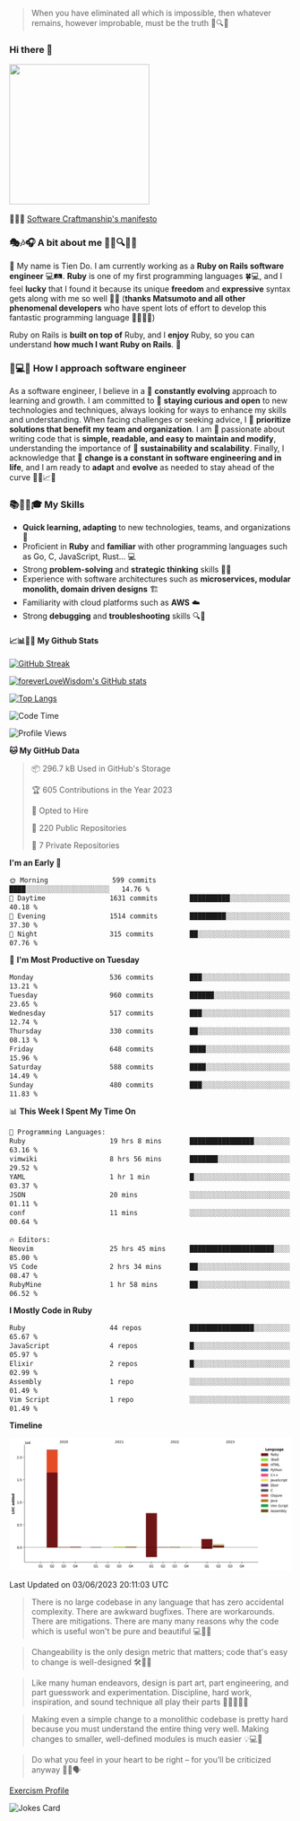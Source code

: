 > When you have eliminated all which is impossible, then whatever remains, however improbable, must be the truth 🤔🔍💡
### Hi there 👋

<!--
**foreverLoveWisdom/foreverLoveWisdom** is a ✨ _special_ ✨ repository because its `README.md` (this file) appears on your GitHub profile.

Here are some ideas to get you started:

- 🔭 I’m currently working on ...
- 🌱 I’m currently learning ...
- 👯 I’m looking to collaborate on ...
- 🤔 I’m looking for help with ...
- 💬 Ask me about ...
- 📫 How to reach me: ...
- 😄 Pronouns: ...
- ⚡ Fun fact: ...
-->

<img src="https://codecondo.com/wp-content/uploads/2017/09/railslogo.png" width="250" height="250">

 📜🔨🌟 [Software Craftmanship's manifesto](http://manifesto.softwarecraftsmanship.org/)

### 🎭🎶🎧 A bit about me 🕵️‍♀️🔍🕵️‍♂️
👋 My name is Tien Do. I am currently working as a **Ruby on Rails software engineer** 💻🛤️. **Ruby** is one of my first programming languages 🍀💻, and I feel **lucky** that I found it because its unique **freedom** and **expressive** syntax gets along with me so well 🤗💬 (**thanks Matsumoto and all other phenomenal developers** who have spent lots of effort to develop this fantastic programming language 🙏👨‍💻🌟)

Ruby on Rails is **built on top of** Ruby, and I **enjoy** Ruby, so you can understand **how much I want Ruby on Rails**. 🤩

### 🤔💻🔨 How I approach software engineer
As a software engineer, I believe in a 🔄 **constantly evolving** approach to learning and growth. I am committed to 🤔 **staying curious and open** to new technologies and techniques, always looking for ways to enhance my skills and understanding. When facing challenges or seeking advice, I 👥  **prioritize solutions that benefit my team and organization**. I am 🎉 passionate about writing code that is **simple, readable, and easy to maintain and modify**, understanding the importance of 🌱 **sustainability and scalability**. Finally, I acknowledge that 🌊 **change is a constant in software engineering and in life**, and I am ready to **adapt** and **evolve** as needed to stay ahead of the curve 🏃‍♂️📈🔄

### 📚🧑‍💻🎓 My Skills
- **Quick learning, adapting** to new technologies, teams, and organizations 🚀
- Proficient in **Ruby** and **familiar** with other programming languages such as Go, C, JavaScript, Rust... 💻
- Strong **problem-solving** and **strategic thinking** skills 🤔💡
- Experience with software architectures such as **microservices, modular monolith, domain driven designs** 🏗️
- Familiarity with cloud platforms such as **AWS** ☁️ 
- Strong **debugging** and **troubleshooting** skills 🔍🐞

#### 📈📊👨‍💻  My Github Stats

[![GitHub Streak](https://github-readme-streak-stats.herokuapp.com/?user=foreverLoveWisdom&theme=dracula)](https://git.io/streak-stats)
&nbsp;
&nbsp;

[![foreverLoveWisdom's GitHub stats](https://github-readme-stats.vercel.app/api?username=foreverLoveWisdom&show_icons=true&theme=react&count_private=true)](https://github.com/anuraghazra/github-readme-stats)

[![Top Langs](https://github-readme-stats.vercel.app/api/top-langs/?username=foreverLoveWisdom&show_icons=true&theme=vue-dark)](https://github.com/anuraghazra/github-readme-stats)

<!--START_SECTION:waka-->
![Code Time](http://img.shields.io/badge/Code%20Time-1%2C968%20hrs%2032%20mins-blue)

![Profile Views](http://img.shields.io/badge/Profile%20Views-0-blue)

**🐱 My GitHub Data** 

> 📦 296.7 kB Used in GitHub's Storage 
 > 
> 🏆 605 Contributions in the Year 2023
 > 
> 💼 Opted to Hire
 > 
> 📜 220 Public Repositories 
 > 
> 🔑 7 Private Repositories 
 > 
**I'm an Early 🐤** 

```text
🌞 Morning                599 commits         ████░░░░░░░░░░░░░░░░░░░░░   14.76 % 
🌆 Daytime                1631 commits        ██████████░░░░░░░░░░░░░░░   40.18 % 
🌃 Evening                1514 commits        █████████░░░░░░░░░░░░░░░░   37.30 % 
🌙 Night                  315 commits         ██░░░░░░░░░░░░░░░░░░░░░░░   07.76 % 
```
📅 **I'm Most Productive on Tuesday** 

```text
Monday                   536 commits         ███░░░░░░░░░░░░░░░░░░░░░░   13.21 % 
Tuesday                  960 commits         ██████░░░░░░░░░░░░░░░░░░░   23.65 % 
Wednesday                517 commits         ███░░░░░░░░░░░░░░░░░░░░░░   12.74 % 
Thursday                 330 commits         ██░░░░░░░░░░░░░░░░░░░░░░░   08.13 % 
Friday                   648 commits         ████░░░░░░░░░░░░░░░░░░░░░   15.96 % 
Saturday                 588 commits         ████░░░░░░░░░░░░░░░░░░░░░   14.49 % 
Sunday                   480 commits         ███░░░░░░░░░░░░░░░░░░░░░░   11.83 % 
```


📊 **This Week I Spent My Time On** 

```text
💬 Programming Languages: 
Ruby                     19 hrs 8 mins       ████████████████░░░░░░░░░   63.16 % 
vimwiki                  8 hrs 56 mins       ███████░░░░░░░░░░░░░░░░░░   29.52 % 
YAML                     1 hr 1 min          █░░░░░░░░░░░░░░░░░░░░░░░░   03.37 % 
JSON                     20 mins             ░░░░░░░░░░░░░░░░░░░░░░░░░   01.11 % 
conf                     11 mins             ░░░░░░░░░░░░░░░░░░░░░░░░░   00.64 % 

🔥 Editors: 
Neovim                   25 hrs 45 mins      █████████████████████░░░░   85.00 % 
VS Code                  2 hrs 34 mins       ██░░░░░░░░░░░░░░░░░░░░░░░   08.47 % 
RubyMine                 1 hr 58 mins        ██░░░░░░░░░░░░░░░░░░░░░░░   06.52 % 
```

**I Mostly Code in Ruby** 

```text
Ruby                     44 repos            ████████████████░░░░░░░░░   65.67 % 
JavaScript               4 repos             █░░░░░░░░░░░░░░░░░░░░░░░░   05.97 % 
Elixir                   2 repos             █░░░░░░░░░░░░░░░░░░░░░░░░   02.99 % 
Assembly                 1 repo              ░░░░░░░░░░░░░░░░░░░░░░░░░   01.49 % 
Vim Script               1 repo              ░░░░░░░░░░░░░░░░░░░░░░░░░   01.49 % 
```



**Timeline**

![Lines of Code chart](https://raw.githubusercontent.com/foreverLoveWisdom/foreverLoveWisdom/main/assets/bar_graph.png)


 Last Updated on 03/06/2023 20:11:03 UTC
<!--END_SECTION:waka-->


> There is no large codebase in any language that has zero accidental complexity. There are awkward bugfixes. There are workarounds. There are mitigations.
> There are many many reasons why the code which is useful won't be pure and beautiful 💻🐞🤔

> Changeability is the only design metric that matters; code that's easy to change is well-designed 🛠️🔄🎨

> Like many human endeavors, design is part art, part engineering, and part guesswork and experimentation. Discipline, hard work, inspiration, and sound technique all play their parts 🎨🧑‍💻🔬🧪

> Mak­ing even a sim­ple change to a mono­lith­ic code­base is pret­ty hard because you must under­stand the entire thing very well. Mak­ing changes to small­er, well-defined mod­ules is much easier 💡💻🤔
 
 > Do what you feel in your heart to be right – for you’ll be criticized anyway 💖🙏🗣️ 
 
[Exercism Profile](https://exercism.org/profiles/foreverLoveWisdom)

![Jokes Card](https://readme-jokes.vercel.app/api)
